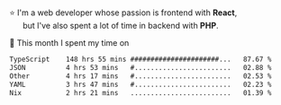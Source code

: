 ⭐ I'm a web developer whose passion is frontend with <b>React</b>,<br/>
&nbsp; &nbsp; &nbsp; but I've also spent a lot of time in backend with <b>PHP</b>.

📅 This month I spent my time on

<!--START_SECTION:waka-->

```txt
TypeScript    148 hrs 55 mins ######################...   87.67 %
JSON          4 hrs 53 mins   #........................   02.88 %
Other         4 hrs 17 mins   #........................   02.53 %
YAML          3 hrs 47 mins   #........................   02.23 %
Nix           2 hrs 21 mins   .........................   01.39 %
```

<!--END_SECTION:waka-->
